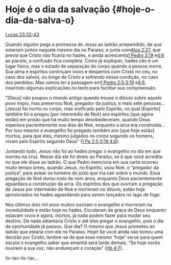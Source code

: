 # **Hoje é o dia da salvação** {#hoje-o-dia-da-salva-o}

[Lucas 23:32-43](http://bibliaonline.com.br/acf/lc/23/32-43)

Quando alguém pega a promessa de Jesus ao ladrão arrependido, de que estariam juntos naquele mesmo dia no Paraíso, e junta com[Atos 2:27](http://bibliaonline.com.br/acf/atos/2/27), que previa que Cristo não ficaria no hades, e ainda acrescenta[1 Pedro 3:19](http://bibliaonline.com.br/acf/1pe/3/19) e[4:6](http://bibliaonline.com.br/acf/1pe/4/6) ao pacote, a confusão fica completa. Como já expliquei, hades não é um lugar físico, mas o estado de separação do corpo quando a pessoa morre. Sua alma e espíritos continuam vivos e despertos com Cristo no céu, no caso dos salvos, ou longe de Cristo e sofrendo nessa condição, no caso dos perdidos. Mas vamos ler a passagem em[1 Pedro 2:5](http://bibliaonline.com.br/acf/1pe/2/5);[3:19](http://bibliaonline.com.br/acf/1pe/3/19) e[4:6](http://bibliaonline.com.br/acf/1pe/4/6), inserindo algumas explicações no texto para facilitar sua compreensão.

&quot;[Deus] não poupou o mundo antigo quando trouxe o dilúvio sobre aquele povo ímpio, mas preservou Noé, pregador da justiça, e mais sete pessoas... [Jesus] foi morto no corpo, mas vivificado pelo Espírito, no qual [Espírito] também foi e pregou [por intermédio de Noé] aos espíritos [que agora estão] em prisão que há muito tempo desobedeceram, quando Deus esperava pacientemente nos dias de Noé, enquanto a arca era construída... Por isso mesmo o evangelho foi pregado também aos [que hoje estão] mortos, para que eles, mesmo julgados no corpo segundo os homens, vivam pelo Espírito segundo Deus&quot; ([1 Pe 2:5](http://bibliaonline.com.br/acf/1pe/2/5);[3:19](http://bibliaonline.com.br/acf/1pe/3/19);[4:6](http://bibliaonline.com.br/acf/1pe/4/6)).

Juntando tudo, Jesus não foi ao hades pregar o evangelho no dia em que morreu na cruz. Nesse dia ele foi direto ao Paraíso, se é que você acredita no que ele disse ao ladrão. O que Pedro menciona em sua carta ocorreu muito tempo antes, quando Jesus, no Espírito, usou Noé, o “pregador da justiça”, para avisar os homens do juízo que iria cair sobre o mundo. Essa pregação de Noé durou mais de cem anos, enquanto Deus pacientemente aguardava a construção da arca. Os espíritos dos que ouviram a pregação de Jesus por intermédio de Noé e morreram no dilúvio, estão hoje aprisionados no hades aguardando para serem lançados no lago de fogo.

Nos últimos dois mil anos muitos ouviram o evangelho e morreram na incredulidade e estão hoje no hades. Escutaram da graça de Deus enquanto estavam vivos e agora, mortos, já nada podem fazer para mudar seu destino. De nada adiantaria Cristo ir até eles pregar o evangelho, pois o dia da oportunidade já passou. Que dia? O mesmo que Jesus prometeu ao ladrão que estaria com ele no Paraíso: Hoje! Se você ainda não tomou uma decisão por Cristo, lembre-se de que esse mesmo “hoje” serve para quem escuta o evangelho saber que amanhã será tarde demais. “Se hoje vocês ouvirem a sua voz, não endureçam o coração” ([Hb 4:7](http://bibliaonline.com.br/acf/hb/4/7)).

tic-tac-tic-tac...